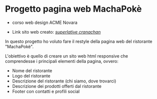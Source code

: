 # Progetto pagina web MachaPokè
* corso web design ACME Novara

* Link sito web creato: _[superlative cranachan](https://superlative-cranachan-d84123.netlify.app/)_

In questo progetto ho voluto fare il restyle della pagina web del ristorante "MachaPokè".

L'obiettivo è quello di creare un sito web html responsive che comprendesse i principali elementi della pagina, ovvero:


* Nome del ristorante
* Logo del ristorante
* Descrizione del ristorante (chi siamo, dove trovarci)
* Descrizione dei prodotti offerti dal ristorante
* Footer con contatti e profili social 
